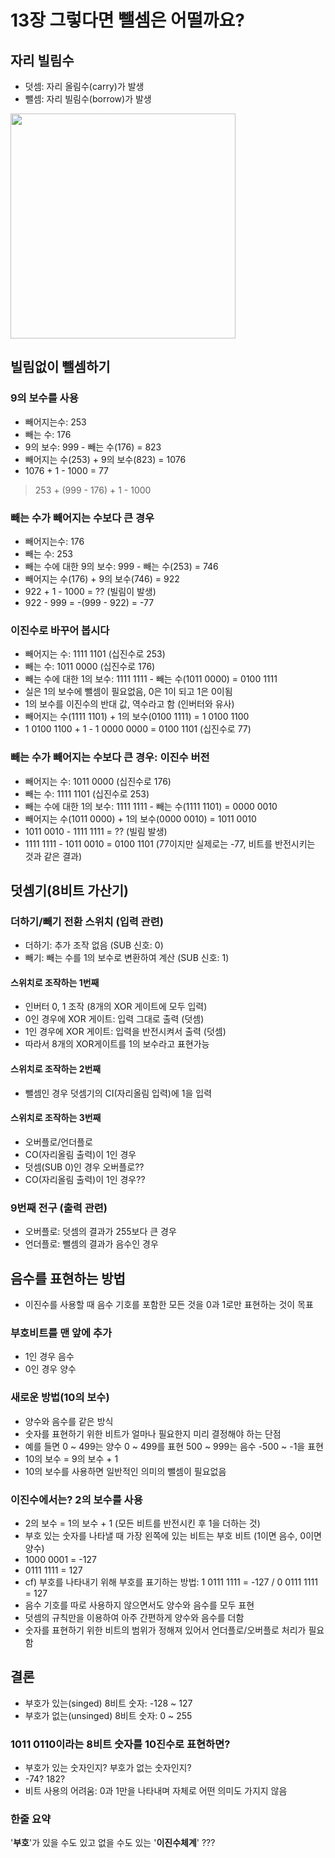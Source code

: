 # 13장 그렇다면 뺄셈은 어떨까요?

## 자리 빌림수
- 덧셈: 자리 올림수(carry)가 발생
- 뺄셈: 자리 빌림수(borrow)가 발생

<img src="https://www.smartick.com/blog/wp-content/uploads/marisa.2.-1200x900.png" height="360px" title=""/>

## 빌림없이 뺄셈하기

### 9의 보수를 사용
- 빼어지는수: 253
- 빼는 수: 176
- 9의 보수: 999 - 빼는 수(176) = 823
- 빼어지는 수(253) + 9의 보수(823) = 1076
- 1076 + 1 - 1000 = 77 
> 253 + (999 - 176) + 1 - 1000

### 빼는 수가 빼어지는 수보다 큰 경우
- 빼어지는수: 176
- 빼는 수: 253
- 빼는 수에 대한 9의 보수: 999 - 빼는 수(253) = 746
- 빼어지는 수(176) + 9의 보수(746) = 922
- 922 + 1 - 1000 = ?? (빌림이 발생)
- 922 - 999 = -(999 - 922) = -77

### 이진수로 바꾸어 봅시다
- 빼어지는 수: 1111 1101 (십진수로 253)
- 빼는 수: 1011 0000 (십진수로 176)
- 빼는 수에 대한 1의 보수: 1111 1111 - 빼는 수(1011 0000) = 0100 1111
- 실은 1의 보수에 뺄셈이 필요없음, 0은 1이 되고 1은 0이됨
- 1의 보수를 이진수의 반대 값, 역수라고 함 (인버터와 유사)
- 빼어지는 수(1111 1101) + 1의 보수(0100 1111) = 1 0100 1100
- 1 0100 1100 + 1 - 1 0000 0000 = 0100 1101 (십진수로 77)

### 빼는 수가 빼어지는 수보다 큰 경우: 이진수 버전
- 빼어지는 수: 1011 0000 (십진수로 176)
- 빼는 수: 1111 1101 (십진수로 253)
- 빼는 수에 대한 1의 보수: 1111 1111 - 빼는 수(1111 1101) = 0000 0010
- 빼어지는 수(1011 0000) + 1의 보수(0000 0010) = 1011 0010
- 1011 0010 - 1111 1111 = ?? (빌림 발생)
- 1111 1111 - 1011 0010 = 0100 1101 (77이지만 실제로는 -77, 비트를 반전시키는 것과 같은 결과)



## 덧셈기(8비트 가산기)

### 더하기/빼기 전환 스위치 (입력 관련)
- 더하기: 추가 조작 없음 (SUB 신호: 0)
- 빼기: 빼는 수를 1의 보수로 변환하여 계산 (SUB 신호: 1)

#### 스위치로 조작하는 1번째
- 인버터 0, 1 조작 (8개의 XOR 게이트에 모두 입력)
- 0인 경우에 XOR 게이트: 입력 그대로 출력 (덧셈)
- 1인 경우에 XOR 게이트: 입력을 반전시켜서 출력 (덧셈)
- 따라서 8개의 XOR게이트를 1의 보수라고 표현가능

#### 스위치로 조작하는 2번째
- 뺄셈인 경우 덧셈기의 CI(자리올림 입력)에 1을 입력

#### 스위치로 조작하는 3번째
- 오버플로/언더플로
- CO(자리올림 출력)이 1인 경우
- 덧셈(SUB 0)인 경우 오버플로??
- CO(자리올림 출력)이 1인 경우??

### 9번째 전구 (출력 관련)
- 오버플로: 덧셈의 결과가 255보다 큰 경우
- 언더플로: 뺄셈의 결과가 음수인 경우



## 음수를 표현하는 방법
- 이진수를 사용할 때 음수 기호를 포함한 모든 것을 0과 1로만 표현하는 것이 목표

### 부호비트를 맨 앞에 추가
- 1인 경우 음수
- 0인 경우 양수

### 새로운 방법(10의 보수)
- 양수와 음수를 같은 방식
- 숫자를 표현하기 위한 비트가 얼마나 필요한지 미리 결정해야 하는 단점
- 예를 들면 0 ~ 499는 양수 0 ~ 499를 표현 500 ~ 999는 음수 -500 ~ -1을 표현
- 10의 보수 = 9의 보수 + 1
- 10의 보수를 사용하면 일반적인 의미의 뺄셈이 필요없음

### 이진수에서는? 2의 보수를 사용
- 2의 보수 = 1의 보수 + 1 (모든 비트를 반전시킨 후 1을 더하는 것)
- 부호 있는 숫자를 나타낼 때 가장 왼쪽에 있는 비트는 부호 비트 (1이면 음수, 0이면 양수)
- 1000 0001 = -127
- 0111 1111 = 127
- cf) 부호를 나타내기 위해 부호를 표기하는 방법: 1 0111 1111 = -127 / 0 0111 1111 = 127
- 음수 기호를 따로 사용하지 않으면서도 양수와 음수를 모두 표현
- 덧셈의 규칙만을 이용하여 아주 간편하게 양수와 음수를 더함
- 숫자를 표현하기 위한 비트의 범위가 정해져 있어서 언더플로/오버플로 처리가 필요함



## 결론
- 부호가 있는(singed) 8비트 숫자: -128 ~ 127
- 부호가 없는(unsinged) 8비트 숫자: 0 ~ 255

### 1011 0110이라는 8비트 숫자를 10진수로 표현하면?
- 부호가 있는 숫자인지? 부호가 없는 숫자인지?
- -74? 182?
- 비트 사용의 어려움: 0과 1만을 나타내며 자체로 어떤 의미도 가지지 않음

### 한줄 요약

 '**부호**'가 있을 수도 있고 없을 수도 있는 '**이진수체계**' ???
